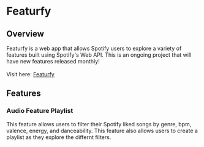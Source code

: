 # Featurfy

## Overview
Featurfy is a web app that allows Spotify users to explore a variety of features built using Spotify's Web API. This is an ongoing project that will have new features released monthly!
<br />
<br />
Visit here: [Featurfy](http://www.featurfy.org/)
## Features
### Audio Feature Playlist
This feature allows users to filter their Spotify liked songs by genre, bpm, valence, energy, and danceability. This feature also allows users to create a playlist as they explore the differnt filters. 
